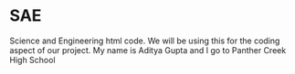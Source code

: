# SAE
Science and Engineering html code. We will be using this for the coding aspect of our project. 
My name is Aditya Gupta and I go to Panther Creek High School
